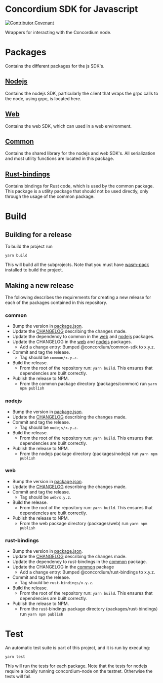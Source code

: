 # Concordium SDK for Javascript

[![Contributor Covenant](https://img.shields.io/badge/Contributor%20Covenant-2.0-4baaaa.svg)](https://github.com/Concordium/.github/blob/main/.github/CODE_OF_CONDUCT.md)

Wrappers for interacting with the Concordium node.

# Packages

Contains the different packages for the js SDK's.

## [Nodejs](./packages/nodejs)

Contains the nodejs SDK, particularly the client that wraps the grpc calls to the node, using grpc, is located here. 

## [Web](./packages/web)

Contains the web SDK, which can used in a web environment.

## [Common](./packages/common)

Contains the shared library for the nodejs and web SDK's.
All serialization and most utility functions are located in this package.


## [Rust-bindings](./packages/common)

Contains bindings for Rust code, which is used by the common package. This package is a utility package that should not be used directly, only through the usage of the common package.

# Build

## Building for a release
To build the project run
```
yarn build
```
This will build all the subprojects.
Note that you must have [wasm-pack](https://rustwasm.github.io/wasm-pack/) installed to build the project.

## Making a new release
The following describes the requirements for creating  a new release for each of the packages contained in this repository.
### common
- Bump the version in [package.json](./packages/common/package.json).
- Update the [CHANGELOG](./packages/common/CHANGELOG.md) describing the changes made.
- Update the dependency to common in the [web](./packages/web/package.json) and [nodejs](./packages/nodejs/package.json) packages.
- Update the CHANGELOG in the [web](./packages/web/CHANGELOG.md) and [nodejs](./packages/nodejs/CHANGELOG.md) packages.
  - Add a change entry: Bumped @concordium/common-sdk to x.y.z.
- Commit and tag the release.
  - Tag should be `common/x.y.z`.
- Build the release.
  - From the root of the repository run: `yarn build`. This ensures that dependencies are built correctly.
- Publish the release to NPM.
  - From the common package directory (packages/common) run ```yarn npm publish```

### nodejs
- Bump the version in [package.json](./packages/nodejs/package.json).
- Update the [CHANGELOG](./packages/nodejs/CHANGELOG.md) describing the changes made.
- Commit and tag the release.
  - Tag should be `nodejs/x.y.z`.
- Build the release.
  - From the root of the repository run: `yarn build`. This ensures that dependencies are built correctly.
- Publish the release to NPM.
  - From the nodejs package directory (packages/nodejs) run ```yarn npm publish```

### web
- Bump the version in [package.json](./packages/web/package.json).
- Update the [CHANGELOG](./packages/web/CHANGELOG.md) describing the changes made.
- Commit and tag the release.
  - Tag should be `web/x.y.z`.
- Build the release.
  - From the root of the repository run: `yarn build`. This ensures that dependencies are built correctly.
- Publish the release to NPM.
  - From the web package directory (packages/web) run ```yarn npm publish```

### rust-bindings
- Bump the version in [package.json](./packages/rust-bindings/package.json).
- Update the [CHANGELOG](./packages/rust-bindings/CHANGELOG.md) describing the changes made.
- Update the dependency to rust-bindings in the [common](./packages/common/package.json) package.
- Update the CHANGELOG in the [common](./packages/common/CHANGELOG.md) package
  - Add a change entry: Bumped @concordium/rust-bindings to x.y.z.
- Commit and tag the release.
  - Tag should be `rust-bindings/x.y.z`.
- Build the release.
  - From the root of the repository run: `yarn build`. This ensures that dependencies are built correctly.
- Publish the release to NPM.
  - From the rust-bindings package directory (packages/rust-bindings) run ```yarn npm publish```

# Test
An automatic test suite is part of this project, and it is run by executing:
```
yarn test
```

This will run the tests for each package.
Note that the tests for nodejs require a locally running concordium-node on the testnet. Otherwise the tests will fail.
